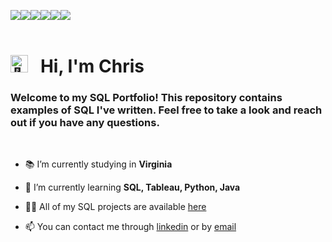 <img src="https://img.shields.io/badge/sqlite-%23003B57.svg?&style=for-the-badge&logo=sqlite&logoColor=white"><img src="https://img.shields.io/badge/postgresql-%23336791.svg?&style=for-the-badge&logo=postgresql&logoColor=white"><img src="https://img.shields.io/badge/mysql-%234479A1.svg?&style=for-the-badge&logo=mysql&logoColor=white"><img src="https://img.shields.io/badge/microsoft%20excel-%23217346.svg?&style=for-the-badge&logo=microsoft%20excel&logoColor=white"><img src="https://img.shields.io/badge/tableau-%23E97627.svg?&style=for-the-badge&logo=tableau&logoColor=white"><img src="https://img.shields.io/badge/python-3670A0?style=for-the-badge&logo=python&logoColor=ffdd54">
<br><br>

# <img src="https://fonts.gstatic.com/s/e/notoemoji/latest/1f44b/512.gif" alt="👋" width="28"> &nbsp; Hi, I'm Chris

### Welcome to my SQL Portfolio! This repository contains examples of SQL I've written. Feel free to take a look and reach out if you have any questions.
<br>


- 📚 I’m currently studying in **Virginia**

- 🧠 I’m currently learning **SQL, Tableau, Python, Java**

- 👨‍💻 All of my SQL projects are available [here](https://github.com/chrisburton/chrisburton/tree/main/SQL)

- 📫 You can contact me through [linkedin](https://www.linkedin.com/in/martin-s-8002a0157) or by [email](mailto:chris@chrisburton.me)

